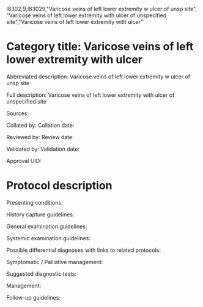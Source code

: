 I8302,9,I83029,"Varicose veins of left lower extremity w ulcer of unsp site", "Varicose veins of left lower extremity with ulcer of unspecified site","Varicose veins of left lower extremity with ulcer"
# Category title: Varicose veins of left lower extremity with ulcer

Abbreviated description: Varicose veins of left lower extremity w ulcer of unsp site

Full description: Varicose veins of left lower extremity with ulcer of unspecified site

Sources:

Collated by:
Collation date:

Reviewed by:
Review date:

Validated by:
Validation date:

Approval UID:

# Protocol description

Presenting conditions:

History capture guidelines:

General examination guidelines:

Systemic examination guidelines:

Possible differential diagnoses with links to related protocols:

Symptomatic / Palliative management:

Suggested diagnostic tests:

Management:

Follow-up guidelines:
